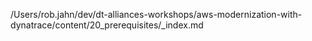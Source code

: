 /Users/rob.jahn/dev/dt-alliances-workshops/aws-modernization-with-dynatrace/content/20_prerequisites/_index.md